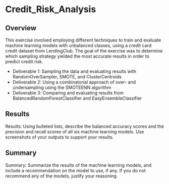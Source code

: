 # Credit_Risk_Analysis

## Overview

This exercise involved employing different techniques to train and evaluate machine learning models with unbalanced classes, using a credit card credit dataset from LendingClub. The goal of the exercise was to determine which sampling strategy yielded the most accurate results in order to predict credit risk.

* Deliverable 1: Sampling the data and evaluating results with RandomOverSampler, SMOTE, and ClusterCentroids
* Deliverable 2: Using a combinatorial approach of over- and undersampling using the SMOTEENN algorithm
* Deliverable 3: Comparing and evaluating results from BalancedRandomForestClassifier and EasyEnsembleClassifier


## Results

Results: Using bulleted lists, describe the balanced accuracy scores and the precision and recall scores of all six machine learning models. Use screenshots of your outputs to support your results.

## Summary

Summary: Summarize the results of the machine learning models, and include a recommendation on the model to use, if any. If you do not recommend any of the models, justify your reasoning.
